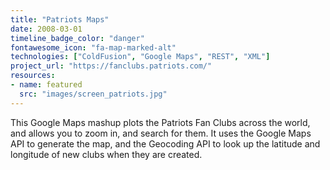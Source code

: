 ```yaml
---
title: "Patriots Maps"
date: 2008-03-01
timeline_badge_color: "danger"
fontawesome_icon: "fa-map-marked-alt"
technologies: ["ColdFusion", "Google Maps", "REST", "XML"]
project_url: "https://fanclubs.patriots.com/"
resources:
- name: featured
  src: "images/screen_patriots.jpg"
---
```


This Google Maps mashup plots the Patriots Fan Clubs across the world, and allows you to zoom in, and search for them. 
It uses the Google Maps API to generate the map, and the Geocoding API to look up the latitude and longitude of new 
clubs when they are created.